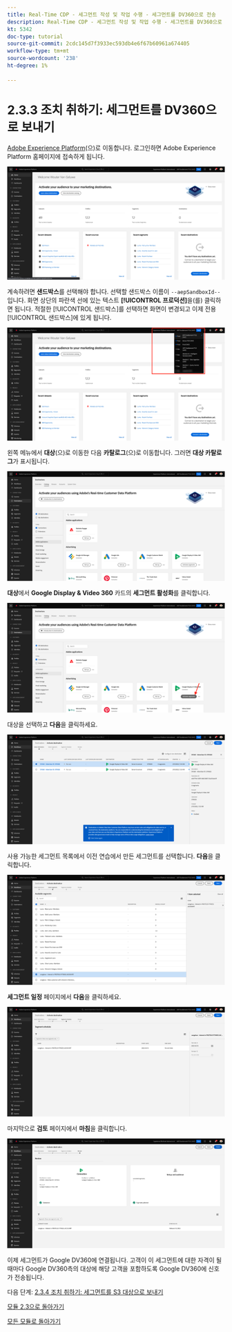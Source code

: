 ```yaml
---
title: Real-Time CDP - 세그먼트 작성 및 작업 수행 - 세그먼트를 DV360으로 전송
description: Real-Time CDP - 세그먼트 작성 및 작업 수행 - 세그먼트를 DV360으로 전송
kt: 5342
doc-type: tutorial
source-git-commit: 2cdc145d7f3933ec593db4e6f67b60961a674405
workflow-type: tm+mt
source-wordcount: '238'
ht-degree: 1%

---
```


# 2.3.3 조치 취하기: 세그먼트를 DV360으로 보내기

[Adobe Experience Platform](https://experience.adobe.com/platform)(으)로 이동합니다. 로그인하면 Adobe Experience Platform 홈페이지에 접속하게 됩니다.

![데이터 수집](./../../../modules/datacollection/module1.2/images/home.png)

계속하려면 **샌드박스**&#x200B;를 선택해야 합니다. 선택할 샌드박스 이름이 ``--aepSandboxId--``입니다. 화면 상단의 파란색 선에 있는 텍스트 **[!UICONTROL 프로덕션]**&#x200B;을(를) 클릭하면 됩니다. 적절한 [!UICONTROL 샌드박스]를 선택하면 화면이 변경되고 이제 전용 [!UICONTROL 샌드박스]에 있게 됩니다.

![데이터 수집](./../../../modules/datacollection/module1.2/images/sb1.png)

왼쪽 메뉴에서 **대상**(으)로 이동한 다음 **카탈로그**(으)로 이동합니다. 그러면 **대상 카탈로그**&#x200B;가 표시됩니다.

![RTCDP](./images/rtcdpmenudest.png)

**대상**&#x200B;에서 **Google Display &amp; Video 360** 카드의 **세그먼트 활성화**&#x200B;를 클릭합니다.

![RTCDP](./images/rtcdpgoogleseg.png)

대상을 선택하고 **다음**&#x200B;을 클릭하세요.

![RTCDP](./images/rtcdpcreatedest2.png)

사용 가능한 세그먼트 목록에서 이전 연습에서 만든 세그먼트를 선택합니다. **다음**&#x200B;을 클릭합니다.

![RTCDP](./images/rtcdpcreatedest3.png)

**세그먼트 일정** 페이지에서 **다음**&#x200B;을 클릭하세요.

![RTCDP](./images/rtcdpcreatedest4.png)

마지막으로 **검토** 페이지에서 **마침**&#x200B;을 클릭합니다.

![RTCDP](./images/rtcdpcreatedest5.png)

이제 세그먼트가 Google DV360에 연결됩니다. 고객이 이 세그먼트에 대한 자격이 될 때마다 Google DV360측의 대상에 해당 고객을 포함하도록 Google DV360에 신호가 전송됩니다.

다음 단계: [2.3.4 조치 취하기: 세그먼트를 S3 대상으로 보내기](./ex4.md)

[모듈 2.3으로 돌아가기](./real-time-cdp-build-a-segment-take-action.md)

[모든 모듈로 돌아가기](../../../overview.md)
